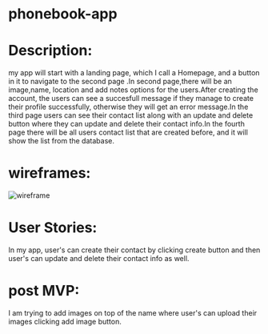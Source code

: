 # phonebook-app

# Description:
my app will start with a landing page, which I call a Homepage, and a button in it to navigate to the second page .In second page,there will be an image,name, location and add notes options for the users.After creating the account, the users can see a succesfull message if they manage to create their profile successfully, otherwise they will get an error message.In the third page users can see their contact list along with an update and delete button where they can update and delete their contact info.In the fourth page there will be all users contact list that are created before, and it will show the list from the database.

# wireframes:
![wireframe](https://github.com/arifkhan36/phonebook-app-project2/blob/master/planning/wireframe1.jpg)

# User Stories:

In my app, user's can create their contact by clicking create button and then user's can update and delete their contact info as well.

# post MVP:

I am trying to add images on top of the name where user's can upload their images clicking add image button.
